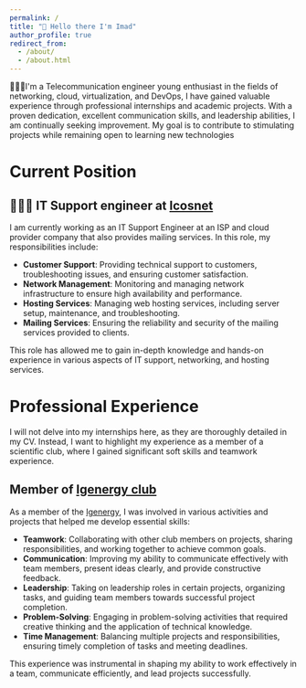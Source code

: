 ```yaml
---
permalink: /
title: "👋 Hello there I'm Imad"
author_profile: true
redirect_from: 
  - /about/
  - /about.html
---
```

👨🏻‍🎓I'm a Telecommunication engineer  young enthusiast in the fields of networking, cloud,
 virtualization, and DevOps, I have gained valuable
 experience through professional internships and
 academic projects. With a proven dedication,
 excellent communication skills, and leadership
 abilities, I am continually seeking improvement. My
 goal is to contribute to stimulating projects while
 remaining open to learning new technologies

# Current Position
## 👨🏻‍💻 IT Support engineer at [Icosnet](https://icosnet.com.dz/)

 I am currently working as an IT Support Engineer at an ISP and cloud provider company that also provides mailing services. In this role, my responsibilities include:

 - **Customer Support**: Providing technical support to customers, troubleshooting issues, and ensuring customer satisfaction.
 - **Network Management**: Monitoring and managing network infrastructure to ensure high availability and performance.
 - **Hosting Services**: Managing web hosting services, including server setup, maintenance, and troubleshooting.
 - **Mailing Services**: Ensuring the reliability and security of the mailing services provided to clients.

 This role has allowed me to gain in-depth knowledge and hands-on experience in various aspects of IT support, networking, and hosting services.

# Professional Experience

 I will not delve into my internships here, as they are thoroughly detailed in my CV. Instead, I want to highlight my experience as a member of a scientific club, where I gained significant soft skills and teamwork experience.

## Member of [Igenergy club ](https://www.instagram.com/igenergy.club/)

 As a member of the [Igenergy](https://www.instagram.com/igenergy.club/), I was involved in various activities and projects that helped me develop essential skills:

 - **Teamwork**: Collaborating with other club members on projects, sharing responsibilities, and working together to achieve common goals.
 - **Communication**: Improving my ability to communicate effectively with team members, present ideas clearly, and provide constructive feedback.
 - **Leadership**: Taking on leadership roles in certain projects, organizing tasks, and guiding team members towards successful project completion.
 - **Problem-Solving**: Engaging in problem-solving activities that required creative thinking and the application of technical knowledge.
 - **Time Management**: Balancing multiple projects and responsibilities, ensuring timely completion of tasks and meeting deadlines.

 This experience was instrumental in shaping my ability to work effectively in a team, communicate efficiently, and lead projects successfully.

